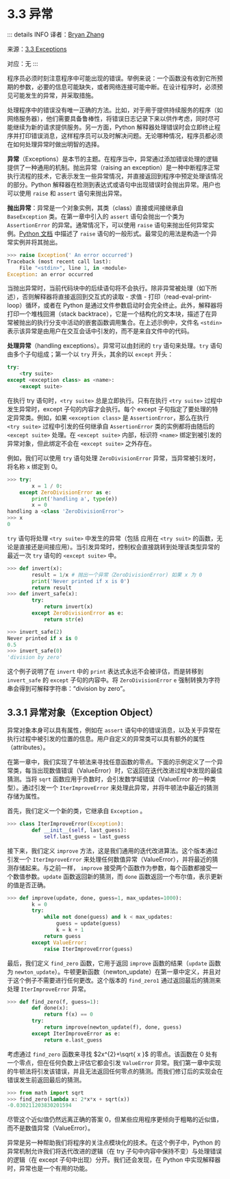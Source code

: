 # 3.3 异常

::: details INFO
译者：[Bryan Zhang](https://github.com/billycrapediem)

来源：[3.3 Exceptions](https://www.composingprograms.com/pages/33-exceptions.html)

对应：无
:::

程序员必须时刻注意程序中可能出现的错误。举例来说：一个函数没有收到它所预期的参数，必要的信息可能缺失，或者网络连接可能中断。在设计程序时，必须预见可能发生的异常，并采取措施。

处理程序中的错误没有唯一正确的方法。比如，对于用于提供持续服务的程序（如网络服务器），他们需要具备鲁棒性，将错误日志记录下来以供作考虑，同时尽可能继续为新的请求提供服务。另一方面，Python 解释器处理错误时会立即终止程序并打印错误消息，这样程序员可以及时解决问题。无论哪种情况，程序员都必须在如何处理异常时做出明智的选择。

**异常**（Exceptions）是本节的主题。在程序当中，异常通过添加错误处理的逻辑提供了一种通用的机制。抛出异常（raising an exception）是一种中断程序正常执行流程的技术，它表示发生一些异常情况，并直接返回到程序中预定处理该情况的部分。Python 解释器在检测到表达式或语句中出现错误时会抛出异常。用户也可以使用 `raise` 和 `assert` 语句来抛出异常。

**抛出异常**：异常是一个对象实例，其类（class）直接或间接继承自 `BaseException` 类。在第一章中引入的 `assert` 语句会抛出一个类为 `AssertionError` 的异常。通常情况下，可以使用 `raise` 语句来抛出任何异常实例。[Python 文档](https://www.composingprograms.com/pages/33-exceptions.html) 中描述了 `raise` 语句的一般形式。最常见的用法是构造一个异常实例并将其抛出。

```python
>>> raise Exception(' An error occurred')
Traceback (most recent call last):
	File "<stdin>", line 1, in <module>
Exception: an error occurred
```

当抛出异常时，当前代码块中的后续语句将不会执行。除非异常被处理（如下所述），否则解释器将直接返回到交互式的读取 - 求值 - 打印（read-eval-print-loop）循环，或者在 Python 是通过文件参数启动时会完全终止。此外，解释器将打印一个堆栈回溯（stack backtrace），它是一个结构化的文本块，描述了在异常被抛出的执行分支中活动的嵌套函数调用集合。在上述示例中，文件名 `<stdin>` 表示该异常是由用户在交互会话中引发的，而不是来自文件中的代码。

**处理异常**（handling exceptions）。异常可以由封闭的 `try` 语句来处理。`try` 语句由多个子句组成；第一个以 `try` 开头，其余的以 `except` 开头：

```python
try:
	<try suite>
except <exception class> as <name>:
	<except suite>
```

在执行 try 语句时，`<try suite>` 总是立即执行。只有在执行 `<try suite>` 过程中发生异常时，except 子句的内容才会执行。每个 except 子句指定了要处理的特定异常类。例如，如果 `<exception class>` 是 `AssertionError`，那么在执行 `<try suite>` 过程中引发的任何继承自 `AssertionError` 类的实例都将由随后的 `<except suite>` 处理。在 `<except suite>` 内部，标识符 `<name>` 绑定到被引发的异常对象，但此绑定不会在 `<except suite>` 之外存在。

例如，我们可以使用 `try` 语句处理 `ZeroDivisionError` 异常，当异常被引发时，将名称 `x` 绑定到 $0$。

```python
>>> try:
		x = 1 / 0:
	except ZeroDivisionError as e:
		print('handling a', type(e))
		x = 0
handling a <class 'ZeroDivisionError'>
>>> x
0
```

`try` 语句将处理 `<try suite>` 中发生的异常（包括 应用在 `<try suit>` 的函数，无论是直接还是间接应用）。当引发异常时，控制权会直接跳转到处理该类型异常的最近一次 `try` 语句的 `<except suite>` 中。

```python
>>> def invert(x):
		result = 1/x # 抛出一个异常（ZeroDivisionError) 如果 x 为 0
		print('Never printed if x is 0')
		return result
>>> def invert_safe(x):
		try:
			return invert(x)
		except ZeroDivisionError as e:
			return str(e)

>>> invert_safe(2)
Never printed if x is 0
0.5
>>> invert_safe(0)
'division by zero'
```

这个例子说明了在 `invert` 中的 `print` 表达式永远不会被评估，而是转移到 `invert_safe` 的 `except` 子句的内容中。将 `ZeroDivisionError` `e` 强制转换为字符串会得到可解释字符串：“division by zero”。

## 3.3.1 异常对象（Exception Object）

异常对象本身可以具有属性，例如在 `assert` 语句中的错误消息，以及关于异常在执行过程中被引发的位置的信息。用户自定义的异常类可以具有额外的属性（attributes）。

在第一章中，我们实现了牛顿法来寻找任意函数的零点。下面的示例定义了一个异常类，每当出现数值错误（ValueError）时，它返回在迭代改进过程中发现的最佳猜测。当将 `sqrt` 函数应用于负数时，会引发数学域错误（ValueError 的一种类型）。通过引发一个 `IterImproveError` 来处理此异常，并将牛顿法中最近的猜测存储为属性。

首先，我们定义一个新的类，它继承自 `Exception` 。

```python
>>> class IterImproveError(Exception):
        def __init__(self, last_guess):
            self.last_guess = last_guess
```

接下来，我们定义 `improve` 方法，这是我们通用的迭代改进算法。这个版本通过引发一个 `IterImproveError` 来处理任何数值异常（ValueError），并将最近的猜测存储起来。与之前一样， `improve` 接受两个函数作为参数，每个函数都接受一个数值参数。`update` 函数返回新的猜测，而 `done` 函数返回一个布尔值，表示更新的值是否正确。

```python
>>> def improve(update, done, guess=1, max_updates=1000):
        k = 0
        try:
            while not done(guess) and k < max_updates:
                guess = update(guess)
                k = k + 1
            return guess
        except ValueError:
            raise IterImproveError(guess)
```

最后，我们定义 `find_zero` 函数，它用于返回 `improve` 函数的结果（`update` 函数为 `newton_update`）。牛顿更新函数（newton_update）在第一章中定义，并且对于这个例子不需要进行任何更改。这个版本的 `find_zero1` 通过返回最后的猜测来处理 `IterImproveError` 异常。

```python
>>> def find_zero(f, guess=1):
        def done(x):
            return f(x) == 0
        try:
            return improve(newton_update(f), done, guess)
        except IterImproveError as e:
            return e.last_guess
```

考虑通过 `find_zero` 函数来寻找 $2x^{2}+\sqrt{ x }$ 的零点。该函数在 $0$ 处有一个零点，但在任何负数上评估它都会引发 `ValueError` 异常。我们第一章中实现的牛顿法将引发该错误，并且无法返回任何零点的猜测。而我们修订后的实现会在错误发生前返回最后的猜测。

```python
>>> from math import sqrt
>>> find_zero(lambda x: 2*x*x + sqrt(x))
-0.030211203830201594
```

尽管这个近似值仍然远离正确的答案 $0$，但某些应用程序更倾向于粗略的近似值，而不是数值异常（ValueError）。

异常是另一种帮助我们将程序的关注点模块化的技术。在这个例子中，Python 的异常机制允许我们将迭代改进的逻辑（在 try 子句中内容中保持不变）与处理错误的逻辑（在 except 子句中出现）分开。我们还会发现，在 Python 中实现解释器时，异常也是一个有用的功能。

